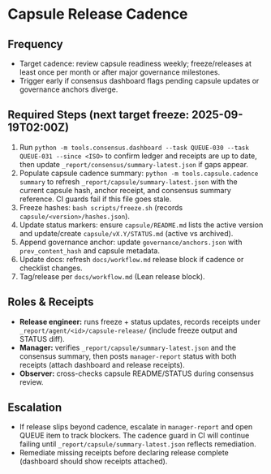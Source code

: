 # Capsule Release Cadence

## Frequency
- Target cadence: review capsule readiness weekly; freeze/releases at least once per month or after major governance milestones.
- Trigger early if consensus dashboard flags pending capsule updates or governance anchors diverge.

## Required Steps (next target freeze: 2025-09-19T02:00Z)
1. Run `python -m tools.consensus.dashboard --task QUEUE-030 --task QUEUE-031 --since <ISO>` to confirm ledger and receipts are up to date, then update `_report/consensus/summary-latest.json` if gaps appear.
2. Populate capsule cadence summary: `python -m tools.capsule.cadence summary` to refresh `_report/capsule/summary-latest.json` with the current capsule hash, anchor receipt, and consensus summary reference. CI guards fail if this file goes stale.
3. Freeze hashes: `bash scripts/freeze.sh` (records `capsule/<version>/hashes.json`).
4. Update status markers: ensure `capsule/README.md` lists the active version and update/create `capsule/vX.Y/STATUS.md` (active vs archived).
5. Append governance anchor: update `governance/anchors.json` with `prev_content_hash` and capsule metadata.
6. Update docs: refresh `docs/workflow.md` release block if cadence or checklist changes.
7. Tag/release per `docs/workflow.md` (Lean release block).

## Roles & Receipts
- **Release engineer:** runs freeze + status updates, records receipts under `_report/agent/<id>/capsule-release/` (include freeze output and STATUS diff).
- **Manager:** verifies `_report/capsule/summary-latest.json` and the consensus summary, then posts `manager-report` status with both receipts (attach dashboard and release receipts).
- **Observer:** cross-checks capsule README/STATUS during consensus review.

## Escalation
- If release slips beyond cadence, escalate in `manager-report` and open QUEUE item to track blockers. The cadence guard in CI will continue failing until `_report/capsule/summary-latest.json` reflects remediation.
- Remediate missing receipts before declaring release complete (dashboard should show receipts attached).
